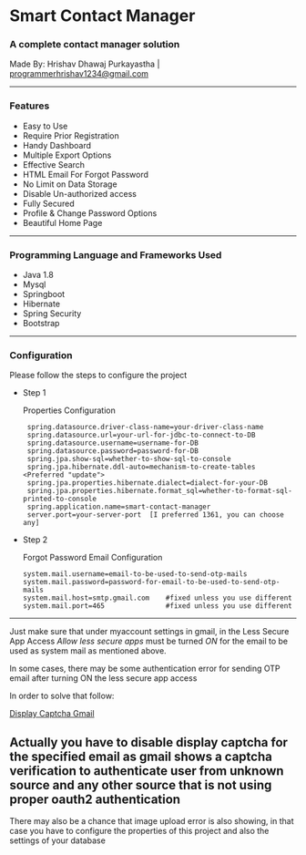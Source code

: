 # Smart Contact Manager

### A complete contact manager solution

Made By: Hrishav Dhawaj Purkayastha | programmerhrishav1234@gmail.com

---

### Features

- Easy to Use
- Require Prior Registration
- Handy Dashboard
- Multiple Export Options
- Effective Search
- HTML Email For Forgot Password
- No Limit on Data Storage
- Disable Un-authorized access
- Fully Secured
- Profile & Change Password Options
- Beautiful Home Page

---
### Programming Language and Frameworks Used

- Java 1.8
- Mysql 
- Springboot
- Hibernate
- Spring Security
- Bootstrap

---

### Configuration

Please follow the steps to configure the project

- Step 1

  Properties Configuration
   ```properties
    spring.datasource.driver-class-name=your-driver-class-name
    spring.datasource.url=your-url-for-jdbc-to-connect-to-DB
    spring.datasource.username=username-for-DB
    spring.datasource.password=password-for-DB
    spring.jpa.show-sql=whether-to-show-sql-to-console
    spring.jpa.hibernate.ddl-auto=mechanism-to-create-tables <Preferred "update">
    spring.jpa.properties.hibernate.dialect=dialect-for-your-DB
    spring.jpa.properties.hibernate.format_sql=whether-to-format-sql-printed-to-console
    spring.application.name=smart-contact-manager
    server.port=your-server-port  [I preferred 1361, you can choose any]
   ```

- Step 2

  Forgot Password Email Configuration
    ```properties
    system.mail.username=email-to-be-used-to-send-otp-mails
    system.mail.password=password-for-email-to-be-used-to-send-otp-mails
    system.mail.host=smtp.gmail.com    #fixed unless you use different
    system.mail.port=465               #fixed unless you use different
    ```

---
Just make sure that under myaccount settings in gmail, in the Less Secure App Access *Allow less secure apps* must be
turned _ON_
for the email to be used as system mail as mentioned above.

In some cases, there may be some authentication error for sending OTP email after turning ON the less secure app access

In order to solve that follow:

[Display Captcha Gmail](https://accounts.google.com/DisplayUnlockCaptcha)

Actually you have to disable display captcha for the specified email as gmail shows a captcha verification to
authenticate user from unknown source and any other source that is not using proper oauth2 authentication
---
There may also be a chance that image upload error is also showing, in that case you have to configure the properties of
this project and also the settings of your database
